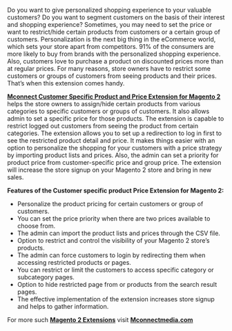 <p>Do you want to give personalized shopping experience to your valuable customers? Do you want to segment customers on the basis of their interest and shopping experience? Sometimes, you may need to set the price or want to restrict/hide certain products from customers or a certain group of customers. Personalization is the next big thing in the eCommerce world, which sets your store apart from competitors. 91% of the consumers are more likely to buy from brands with the personalized shopping experience. Also, customers love to purchase a product on discounted prices more than at regular prices. For many reasons, store owners have to restrict some customers or groups of customers from seeing products and their prices. That&rsquo;s when this extension comes handy.</p>
<p><a href="https://www.mconnectmedia.com/customer-specific-products-magento-2.html"><strong>Mconnect Customer Specific Product and Price Extension for Magento 2</strong></a> helps the store owners to assign/hide certain products from various categories to specific customers or groups of customers. It also allows admin to set a specific price for those products. The extension is capable to restrict logged out customers from seeing the product from certain categories. The extension allows you to set up a redirection to log in first to see the restricted product detail and price. It makes things easier with an option to personalize the shopping for your customers with a price strategy by importing product lists and prices. Also, the admin can set a priority for product price from customer-specific price and group price. The extension will increase the store signup on your Magento 2 store and bring in new sales.</p>
<p><strong>Features of the Customer specific product Price Extension for Magento 2:</strong></p>
<ul>
<li>Personalize the product pricing for certain customers or group of customers.</li>
<li>You can set the price priority when there are two prices available to choose from.</li>
<li>The admin can import the product lists and prices through the CSV file.</li>
<li>Option to restrict and control the visibility of your Magento 2 store&rsquo;s products.</li>
<li>The admin can force customers to login by redirecting them when accessing restricted products or pages.</li>
<li>You can restrict or limit the customers to access specific category or subcategory pages.</li>
<li>Option to hide restricted page from or products from the search result pages.</li>
<li>The effective implementation of the extension increases store signup and helps to gather information.</li>
</ul>
<p>For more such <a href="https://www.mconnectmedia.com/magento-2-extensions"><strong>Magento 2 Extensions</strong></a> visit <a href="https://www.mconnectmedia.com"><strong>Mconnectmedia.com</strong></a></p>

